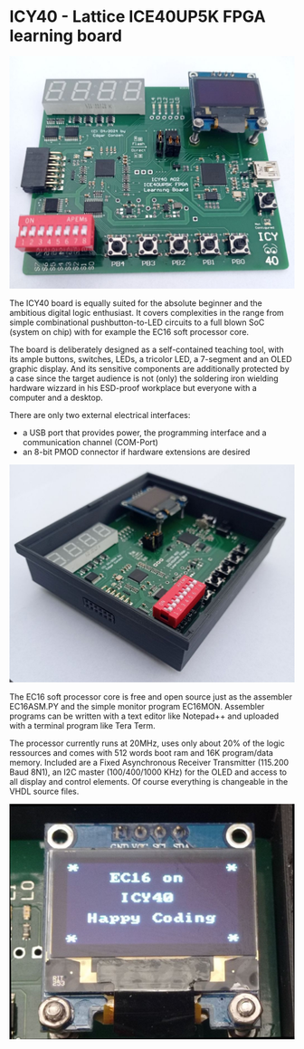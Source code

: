 # ICY40 - Lattice ICE40UP5K FPGA learning board

<p float="left">
  <img src="/Doc/ICY40_board_fully_assembled.jpg" width="1000" />
</p>

The ICY40 board is equally suited for the absolute beginner and the ambitious digital logic enthusiast. It covers complexities in the range from
simple combinational pushbutton-to-LED circuits to a full blown SoC (system on chip) with for example the EC16 soft processor core.

The board is deliberately designed as a self-contained teaching tool, with its ample buttons, switches, LEDs, a tricolor LED,
a 7-segment and an OLED graphic display. And its sensitive components are additionally protected by a case since the target audience 
is not (only) the soldering iron wielding hardware wizzard in his ESD-proof workplace but everyone with a computer and a desktop.

There are only two external electrical interfaces: 
- a USB port that provides power, the programming interface and a communication channel (COM-Port)
- an 8-bit PMOD connector if hardware extensions are desired
<p float="right">
  <img src="/Doc/ICY40_in_housing.jpg" width="800" />
</p>

The EC16 soft processor core is free and open source just as the assembler EC16ASM.PY and the simple monitor program EC16MON.
Assembler programs can be written with a text editor like Notepad++ and uploaded with a terminal program like Tera Term.

The processor currently runs at 20MHz, uses only about 20% of the logic ressources and comes with 512 words boot ram and 16K program/data memory.
Included are a Fixed Asynchronous Receiver Transmitter (115.200 Baud 8N1), an I2C master (100/400/1000 KHz) for the OLED and access to all
display and control elements. Of course everything is changeable in the VHDL source files.
 
<p float="left">
  <img src="/Doc/ICY40_EC16_writes_text_on_display.jpg" width="800" /> 
</p>
